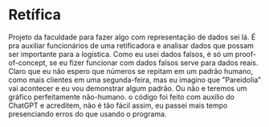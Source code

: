 # Retífica
Projeto da faculdade para fazer algo com representação de dados sei lá.
É pra auxiliar funcionários de uma retificadora e analisar dados que possam ser importante para a logística.
Como eu usei dados falsos, é só um proof-of-concept, se eu fizer funcionar com dados falsos serve para dados reais. Claro que eu não espero que números se repitam em um padrão humano, como mais clientes em uma segunda-feira, mas eu imagino que "Pareidolia" vai acontecer e eu vou demonstrar algum padrão. Ou não e teremos um gráfico perfeitamente não-humano.
o código foi feito com auxilio do ChatGPT e acreditem, não é tão fácil assim, eu passei mais tempo presenciando erros do que usando o programa.
